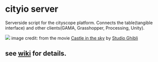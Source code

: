 # cityio server

Serverside script for the cityscope platform. Connects the table(tangible interface) and other clients(GAMA, Grasshopper, Processing, Unity).

![](http://moviemezzanine.com/wp-content/uploads/laputa-header-1140x634.jpg)
image credit: from the movie [Castle in the sky](https://en.wikipedia.org/wiki/Castle_in_the_Sky) by [Studio Ghibli](http://www.ghibli.jp/)

## see [wiki](https://github.com/mitmedialab/cityioserver/wiki) for details.
